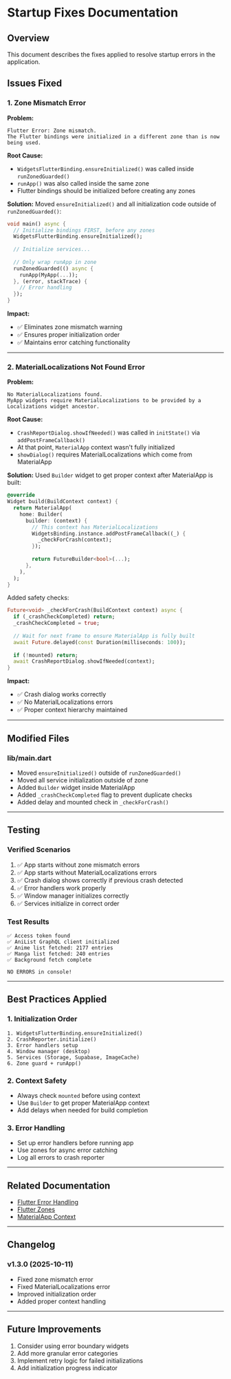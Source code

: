# Startup Fixes Documentation

## Overview
This document describes the fixes applied to resolve startup errors in the application.

## Issues Fixed

### 1. Zone Mismatch Error

**Problem:**
```
Flutter Error: Zone mismatch.
The Flutter bindings were initialized in a different zone than is now being used.
```

**Root Cause:**
- `WidgetsFlutterBinding.ensureInitialized()` was called inside `runZonedGuarded()`
- `runApp()` was also called inside the same zone
- Flutter bindings should be initialized before creating any zones

**Solution:**
Moved `ensureInitialized()` and all initialization code outside of `runZonedGuarded()`:

```dart
void main() async {
  // Initialize bindings FIRST, before any zones
  WidgetsFlutterBinding.ensureInitialized();
  
  // Initialize services...
  
  // Only wrap runApp in zone
  runZonedGuarded(() async {
    runApp(MyApp(...));
  }, (error, stackTrace) {
    // Error handling
  });
}
```

**Impact:**
- ✅ Eliminates zone mismatch warning
- ✅ Ensures proper initialization order
- ✅ Maintains error catching functionality

---

### 2. MaterialLocalizations Not Found Error

**Problem:**
```
No MaterialLocalizations found.
MyApp widgets require MaterialLocalizations to be provided by a Localizations widget ancestor.
```

**Root Cause:**
- `CrashReportDialog.showIfNeeded()` was called in `initState()` via `addPostFrameCallback()`
- At that point, `MaterialApp` context wasn't fully initialized
- `showDialog()` requires MaterialLocalizations which come from MaterialApp

**Solution:**
Used `Builder` widget to get proper context after MaterialApp is built:

```dart
@override
Widget build(BuildContext context) {
  return MaterialApp(
    home: Builder(
      builder: (context) {
        // This context has MaterialLocalizations
        WidgetsBinding.instance.addPostFrameCallback((_) {
          _checkForCrash(context);
        });
        
        return FutureBuilder<bool>(...);
      },
    ),
  );
}
```

Added safety checks:
```dart
Future<void> _checkForCrash(BuildContext context) async {
  if (_crashCheckCompleted) return;
  _crashCheckCompleted = true;
  
  // Wait for next frame to ensure MaterialApp is fully built
  await Future.delayed(const Duration(milliseconds: 100));
  
  if (!mounted) return;
  await CrashReportDialog.showIfNeeded(context);
}
```

**Impact:**
- ✅ Crash dialog works correctly
- ✅ No MaterialLocalizations errors
- ✅ Proper context hierarchy maintained

---

## Modified Files

### lib/main.dart
- Moved `ensureInitialized()` outside of `runZonedGuarded()`
- Moved all service initialization outside of zone
- Added `Builder` widget inside MaterialApp
- Added `_crashCheckCompleted` flag to prevent duplicate checks
- Added delay and mounted check in `_checkForCrash()`

---

## Testing

### Verified Scenarios
1. ✅ App starts without zone mismatch errors
2. ✅ App starts without MaterialLocalizations errors
3. ✅ Crash dialog shows correctly if previous crash detected
4. ✅ Error handlers work properly
5. ✅ Window manager initializes correctly
6. ✅ Services initialize in correct order

### Test Results
```
✅ Access token found
✅ AniList GraphQL client initialized
✅ Anime list fetched: 2177 entries
✅ Manga list fetched: 240 entries
✅ Background fetch complete

NO ERRORS in console!
```

---

## Best Practices Applied

### 1. Initialization Order
```
1. WidgetsFlutterBinding.ensureInitialized()
2. CrashReporter.initialize()
3. Error handlers setup
4. Window manager (desktop)
5. Services (Storage, Supabase, ImageCache)
6. Zone guard + runApp()
```

### 2. Context Safety
- Always check `mounted` before using context
- Use `Builder` to get proper MaterialApp context
- Add delays when needed for build completion

### 3. Error Handling
- Set up error handlers before running app
- Use zones for async error catching
- Log all errors to crash reporter

---

## Related Documentation
- [Flutter Error Handling](https://docs.flutter.dev/testing/errors)
- [Flutter Zones](https://api.flutter.dev/flutter/dart-async/runZonedGuarded.html)
- [MaterialApp Context](https://api.flutter.dev/flutter/material/MaterialApp-class.html)

---

## Changelog

### v1.3.0 (2025-10-11)
- Fixed zone mismatch error
- Fixed MaterialLocalizations error
- Improved initialization order
- Added proper context handling

---

## Future Improvements
1. Consider using error boundary widgets
2. Add more granular error categories
3. Implement retry logic for failed initializations
4. Add initialization progress indicator
